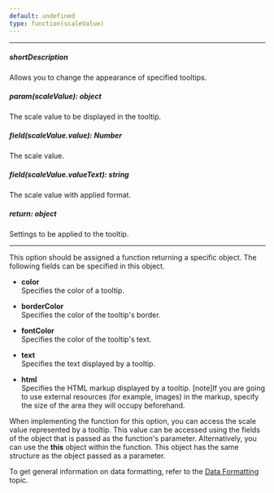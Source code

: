 ```yaml
---
default: undefined
type: function(scaleValue)
---
```

---
##### shortDescription
Allows you to change the appearance of specified tooltips.

##### param(scaleValue): object
The scale value to be displayed in the tooltip.

##### field(scaleValue.value): Number
The scale value.

##### field(scaleValue.valueText): string
The scale value with applied format.

##### return: object
Settings to be applied to the tooltip.

---
This option should be assigned a function returning a specific object. The following fields can be specified in this object.

- **color**		
Specifies the color of a tooltip.

- **borderColor**		
Specifies the color of the tooltip's border.

- **fontColor**		
Specifies the color of the tooltip's text.

- **text**		
Specifies the text displayed by a tooltip.

- **html**		
Specifies the HTML markup displayed by a tooltip.
[note]If you are going to use external resources (for example, images) in the markup, specify the size of the area they will occupy beforehand.

When implementing the function for this option, you can access the scale value represented by a tooltip. This value can be accessed using the fields of the object that is passed as the function's parameter. Alternatively, you can use the **this** object within the function. This object has the same structure as the object passed as a parameter.

To get general information on data formatting, refer to the [Data Formatting](/concepts/20%20Data%20Visualization/40%20Common/30%20Data%20Formatting '/Documentation/Guide/Data_Visualization/Common/Data_Formatting/') topic.